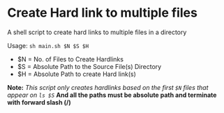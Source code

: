 <h1>Create Hard link to multiple files</h1>
A shell script to create hard links to multiple files in a directory

Usage: `sh main.sh $N $S $H`

* $N = No. of Files to Create Hardlinks
* $S = Absolute Path to the Source File(s) Directory
* $H = Absolute Path to create Hard link(s)

**Note:** _This script only creates hardlinks based on the first `$N` files that appear on `ls $S`_
**And all the paths must be absolute path and terminate with forward slash (/)**
